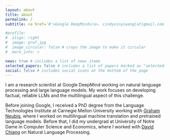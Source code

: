 ```yaml
---
layout: about
title: about
permalink: /
subtitle: <a href='#'>Google DeepMind</a>. cindyxinyiwang[at]gmail.com

#profile:
#  align: right
#  image: prof.jpg
#  image_circular: false # crops the image to make it circular
#  more_info: >

news: true # includes a list of news items
selected_papers: false # includes a list of papers marked as "selected={true}"
social: false # includes social icons at the bottom of the page
---
```


I am a research scientist at Google DeepMind working on natural language processing and large language models. My work focuses on developing factual, reliable LLMs and the multilingual aspect of this challenge. 

Before joining Google, I received a PhD degree from the Language Technologies Institute at Carnegie Mellon University working with <a href='https://www.phontron.com/'>Graham Neubig</a>, where I worked on multilingual machine translation and pretrained language models. Before that, I did my undergrad at University of Notre Dame in Computer Science and Economics, where I worked with <a href='https://www3.nd.edu/~dchiang/'>David Chiang</a> on Natural Language Processing.

